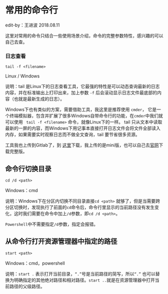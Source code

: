 # 常用的命令行

edit-by：王进波 2018.08.11

这里对常用的命令只结合一些使用场景介绍，命令的完整参数特性，感兴趣的可以自己去查。

### 日志查看

`tail -f <filename> `

Linux / Windows

说明：tail 是Linux下的日志查看工具，它最强的特性是可以动态查询最新的日志内容，并在标准输出上打印出来，加上参数 `-f` 后会滚动显示日志文件最底部的内容（也就是最新生成的日志）。

Windows下也有类似的方案，需要借助工具，我这里是推荐使用 `cmder`， 它是一个终端模拟器，包含并扩展了很多Windows自带命令行的功能，在`cmder`中我们就可以使用 ` tail -f <filename>`  命令，就像Linux下的一样。
tail 只从文本中读取最新的一屏的内容，而Windows下用记事本直接打开日志文件会将文件全部读入内存，如果需要实时观察日志而不做全文查询，tail 要节省很多资源。

工具我也上传到Gitlab了，到 [这里](https://civpub.vicp.net:8443/wangjinbo/Svn-to-Git/blob/master/%E5%B7%A5%E5%85%B7/cmder_mini.zip)下载，我上传的是mini版，也可以自己去[官网](http://cmder.net/)下载完整版。

## 命令行切换目录

`cd /d <path>`

Windows：cmd

说明：Windows下在分区内切换不同目录直接`cd <path>` 就够了，但是当需要跨分区切换时，发现执行了前面的`cd`命令后，命令行里显示的当前路径没有发生变化，这时我们需要在命令中加上`/d`参数，即`cd /d <path>`。

`Powershell`中不需要指定`/d`参数，指定会报错。

## 从命令行打开资源管理器中指定的路径

`start <path>` 

Windows：cmd，powershell

说明：`start .` 表示打开当前目录，`“.”`号是当前路径的简写，所以`“.”` 也可以替换为明确指定的其他绝对路径和相对路径。`start ..`就是在资源管理器中打开当前路径的父级路径。